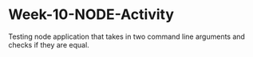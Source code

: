 # Week-10-NODE-Activity
Testing node application that takes in two command line arguments and checks if they are equal.
